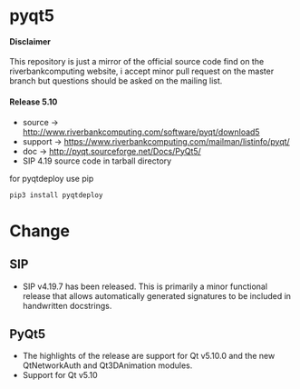 pyqt5
=====

#### Disclaimer
This repository is just a mirror of the official source code find on the riverbankcomputing website, i accept minor pull request on the master branch but questions should be asked on the mailing list. 

#### Release 5.10
* source  -> http://www.riverbankcomputing.com/software/pyqt/download5
* support -> https://www.riverbankcomputing.com/mailman/listinfo/pyqt/
* doc     -> http://pyqt.sourceforge.net/Docs/PyQt5/
* SIP 4.19 source code in tarball directory

for pyqtdeploy use pip

    pip3 install pyqtdeploy

Change
=====

## SIP

* SIP v4.19.7 has been released. This is primarily a minor functional release that allows automatically generated signatures to be included in handwritten docstrings. 

## PyQt5

*    The highlights of the release are support for Qt v5.10.0 and the new QtNetworkAuth and Qt3DAnimation modules.
*    Support for Qt v5.10

